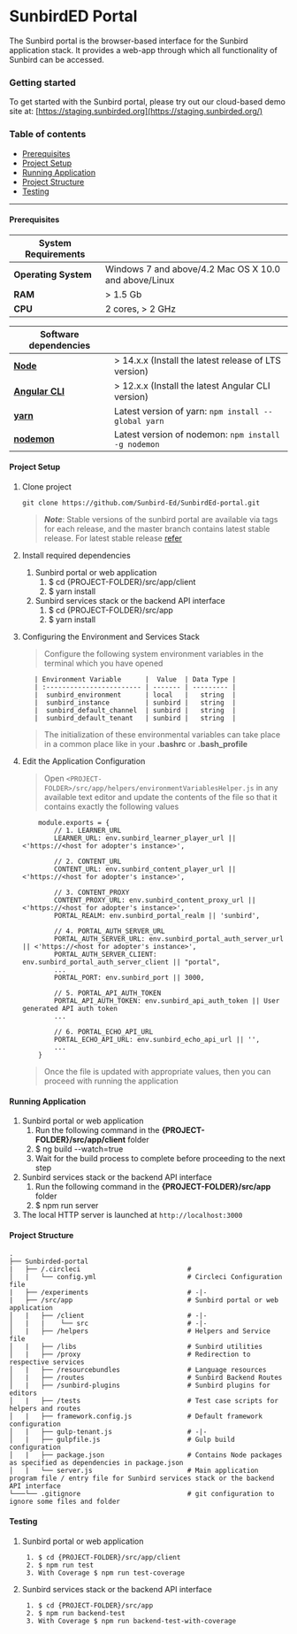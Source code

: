 # SunbirdED Portal

The Sunbird portal is the browser-based interface for the Sunbird application stack. It provides a web-app through which all functionality of Sunbird can be accessed.

### Getting started

To get started with the Sunbird portal, please try out our cloud-based demo site at: [https://staging.sunbirded.org](https://staging.sunbirded.org/)

### Table of contents

* [Prerequisites](https://github.com/Sunbird-Ed/SunbirdEd-portal#prerequisites)
* [Project Setup](https://github.com/Sunbird-Ed/SunbirdEd-portal#project-setup)
* [Running Application](https://github.com/Sunbird-Ed/SunbirdEd-portal#running-application)
* [Project Structure](https://github.com/Sunbird-Ed/SunbirdEd-portal#project-structure)
* [Testing](https://github.com/Sunbird-Ed/SunbirdEd-portal#testing)

***

#### Prerequisites

| **System Requirements** |                                                       |
| ----------------------- | ----------------------------------------------------- |
| **Operating System**    | Windows 7 and above/4.2 Mac OS X 10.0 and above/Linux |
| **RAM**                 | > 1.5 Gb                                              |
| **CPU**                 | 2 cores, > 2 GHz                                      |

| Software dependencies                                            |                                                      |
| ---------------------------------------------------------------- | ---------------------------------------------------- |
| [**Node**](https://nodejs.org/en/download/)                      | > 14.x.x (Install the latest release of LTS version) |
| [**Angular CLI**](https://angular.io/cli#installing-angular-cli) | > 12.x.x (Install the latest Angular CLI version)    |
| [**yarn**](https://classic.yarnpkg.com/en/)                      | Latest version of yarn: `npm install --global yarn`  |
| [**nodemon**](https://www.npmjs.com/package/nodemon)             | Latest version of nodemon: `npm install -g nodemon`  |

#### Project Setup

1.  Clone project

    ```
    git clone https://github.com/Sunbird-Ed/SunbirdEd-portal.git
    ```

    > _**Note**_: Stable versions of the sunbird portal are available via tags for each release, and the master branch contains latest stable release. For latest stable release [refer](https://github.com/Sunbird-Ed/SunbirdEd-portal/branches)
2. Install required dependencies
   1. Sunbird portal or web application
      1. $ cd {PROJECT-FOLDER}/src/app/client
      2. $ yarn install
   2. Sunbird services stack or the backend API interface
      1. $ cd {PROJECT-FOLDER}/src/app
      2. $ yarn install
3.  Configuring the Environment and Services Stack

    > Configure the following system environment variables in the terminal which you have opened

    ```
       | Environment Variable      |  Value  | Data Type |
       | :------------------------ | ------- | --------- |
       |  sunbird_environment      | local   |   string  |
       |  sunbird_instance         | sunbird |   string  |
       |  sunbird_default_channel  | sunbird |   string  |
       |  sunbird_default_tenant   | sunbird |   string  |
    ```

    > The initialization of these environmental variables can take place in a common place like in your **.bashrc** or **.bash\_profile**
4.  Edit the Application Configuration

    > Open `<PROJECT-FOLDER>/src/app/helpers/environmentVariablesHelper.js` in any available text editor and update the contents of the file so that it contains exactly the following values

    ```
        module.exports = {
            // 1. LEARNER_URL   
            LEARNER_URL: env.sunbird_learner_player_url || <'https://<host for adopter's instance>',
            
            // 2. CONTENT_URL
            CONTENT_URL: env.sunbird_content_player_url || <'https://<host for adopter's instance>',
            
            // 3. CONTENT_PROXY  
            CONTENT_PROXY_URL: env.sunbird_content_proxy_url || <'https://<host for adopter's instance>',
            PORTAL_REALM: env.sunbird_portal_realm || 'sunbird',
            
            // 4. PORTAL_AUTH_SERVER_URL
            PORTAL_AUTH_SERVER_URL: env.sunbird_portal_auth_server_url || <'https://<host for adopter's instance>',
            PORTAL_AUTH_SERVER_CLIENT: env.sunbird_portal_auth_server_client || "portal",
            ...
            PORTAL_PORT: env.sunbird_port || 3000,
              
            // 5. PORTAL_API_AUTH_TOKEN
            PORTAL_API_AUTH_TOKEN: env.sunbird_api_auth_token || User generated API auth token
            ...
            
            // 6. PORTAL_ECHO_API_URL
            PORTAL_ECHO_API_URL: env.sunbird_echo_api_url || '',
            ...
        }
    ```

    > Once the file is updated with appropriate values, then you can proceed with running the application

#### Running Application

1. Sunbird portal or web application
   1. Run the following command in the **{PROJECT-FOLDER}/src/app/client** folder
   2. $ ng build --watch=true
   3. Wait for the build process to complete before proceeding to the next step
2. Sunbird services stack or the backend API interface
   1. Run the following command in the **{PROJECT-FOLDER}/src/app** folder
   2. $ npm run server
3. The local HTTP server is launched at `http://localhost:3000`

#### Project Structure

```
.
├── Sunbirded-portal                                            
|   ├── /.circleci                           # 
│   |   └── config.yml                       # Circleci Configuration file
|   ├── /experiments                         # -|-
|   ├── /src/app                             # Sunbird portal or web application
│   |   ├── /client                          # -|-
│   |   |    └── src                         # -|-
│   |   ├── /helpers                         # Helpers and Service file
│   |   ├── /libs                            # Sunbird utilities
│   |   ├── /proxy                           # Redirection to respective services
│   |   ├── /resourcebundles                 # Language resources
│   |   ├── /routes                          # Sunbird Backend Routes
│   |   ├── /sunbird-plugins                 # Sunbird plugins for editors
│   |   ├── /tests                           # Test case scripts for helpers and routes
│   |   ├── framework.config.js              # Default framework configuration
│   |   ├── gulp-tenant.js                   # -|-
│   |   ├── gulpfile.js                      # Gulp build configuration
│   |   ├── package.json                     # Contains Node packages as specified as dependencies in package.json
│   |   └── server.js                        # Main application program file / entry file for Sunbird services stack or the backend API interface
└───└── .gitignore                           # git configuration to ignore some files and folder
```

#### Testing

1.  Sunbird portal or web application

    ```
     1. $ cd {PROJECT-FOLDER}/src/app/client
     2. $ npm run test
     3. With Coverage $ npm run test-coverage
    ```
2.  Sunbird services stack or the backend API interface

    ```
     1. $ cd {PROJECT-FOLDER}/src/app
     2. $ npm run backend-test
     3. With Coverage $ npm run backend-test-with-coverage
    ```
